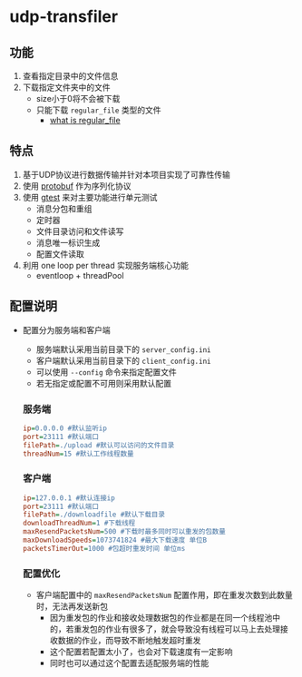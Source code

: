 # udp-transfiler

## 功能
1. 查看指定目录中的文件信息
2. 下载指定文件夹中的文件 
    - size小于0将不会被下载
    - 只能下载 `regular_file` 类型的文件 
        - [what is regular_file](https://en.cppreference.com/w/cpp/filesystem#:~:text=regular%20file%3A%20a%20directory%20entry%20that%20associates%20a%20name%20with%20an%20existing%20file%20(i.e.%20a%20hard%20link).%20If%20multiple%20hard%20links%20are%20supported%2C%20the%20file%20is%20removed%20after%20the%20last%20hard%20link%20to%20it%20is%20removed.)

## 特点
1. 基于UDP协议进行数据传输并针对本项目实现了可靠性传输
2. 使用 [protobuf](https://protobuf.dev/) 作为序列化协议
3. 使用 [gtest](https://google.github.io/googletest/) 来对主要功能进行单元测试
    - 消息分包和重组
    - 定时器
    - 文件目录访问和文件读写
    - 消息唯一标识生成
    - 配置文件读取
4. 利用 one loop per thread 实现服务端核心功能
    - eventloop + threadPool

## 配置说明
- 配置分为服务端和客户端 
    - 服务端默认采用当前目录下的 `server_config.ini`
    - 客户端默认采用当前目录下的 `client_config.ini`
    - 可以使用 `--config` 命令来指定配置文件
    - 若无指定或配置不可用则采用默认配置

    ### 服务端

    ```ini
    ip=0.0.0.0 #默认监听ip
    port=23111 #默认端口
    filePath=./upload #默认可以访问的文件目录
    threadNum=15 #默认工作线程数量
    ```

    ### 客户端
    ```ini
   ip=127.0.0.1 #默认连接ip
   port=23111 #默认端口
   filePath=./downloadfile #默认下载目录
   downloadThreadNum=1 #下载线程
   maxResendPacketsNum=500 #下载时最多同时可以重发的包数量
   maxDownloadSpeeds=1073741824 #最大下载速度 单位B
   packetsTimerOut=1000 #包超时重发时间 单位ms
    ```

    ### 配置优化

    - 客户端配置中的 `maxResendPacketsNum` 配置作用，即在重发次数到此数量时，无法再发送新包
        - 因为重发包的作业和接收处理数据包的作业都是在同一个线程池中的，若重发包的作业有很多了，就会导致没有线程可以马上去处理接收数据的作业，而导致不断地触发超时重发
        - 这个配置若配置太小了，也会对下载速度有一定影响
        - 同时也可以通过这个配置去适配服务端的性能


